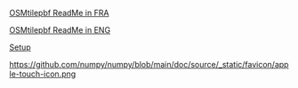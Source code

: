 [OSMtilepbf ReadMe in FRA](http://195.15.228.159/public/siteFR1.html)

[OSMtilepbf ReadMe in ENG](http://195.15.228.159/public/siteEN1.html)


[Setup](https://github.com/michelco/OSMtilepbf/blob/main/setup.exe)


https://github.com/numpy/numpy/blob/main/doc/source/_static/favicon/apple-touch-icon.png
